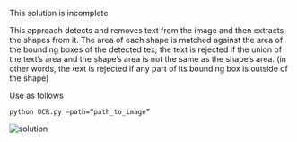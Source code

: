 This solution is incomplete

This approach detects and removes text from the image and then extracts the shapes from it. The area of each shape is matched against the area of the bounding boxes of the detected tex; the text is rejected if the union of the text’s area and the shape’s area is not the same as the shape’s area. (in other words, the text is rejected if any part of its bounding box is outside of the shape)

Use as follows

```
python OCR.py —path=“path_to_image”
```

![solution](“solution.png”)
